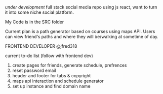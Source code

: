 *under development* full stack social media repo using js react, want to turn it into some niche social platform. 

My Code is in the SRC folder

Current plan is a path generator based on courses using maps API. 
Users can view friend's paths and where they will be/walking at sometime of day. 

FRONTEND DEVELOPER @jfred318

current to-do list (follow with frontend dev)

1. create pages for friends, generate schedule, prefrences
2. reset password email
3. header and footer for tabs & copyright
4. maps api interaction and schedule generator
5. set up instance and find domain name
   
